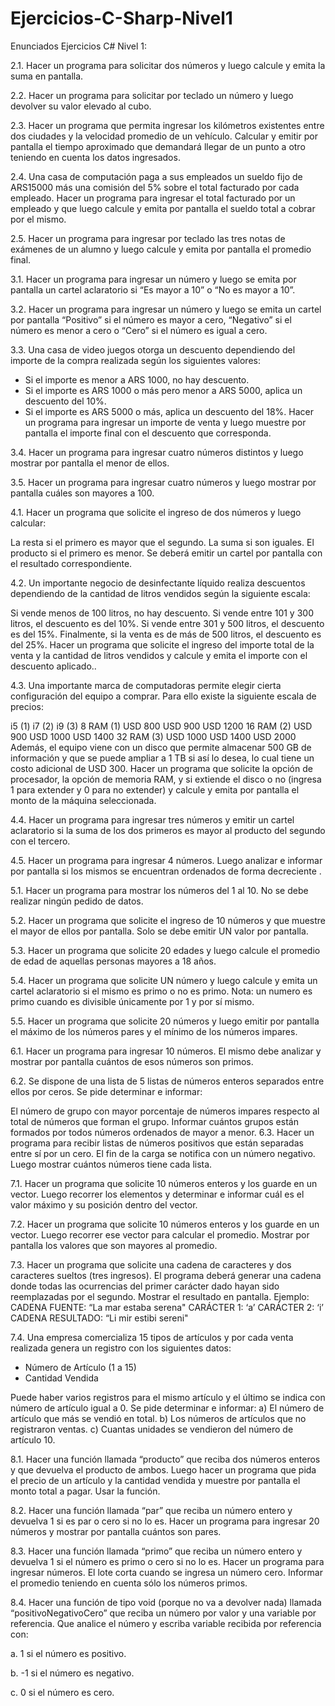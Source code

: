 # Ejercicios-C-Sharp-Nivel1

Enunciados Ejercicios C# Nivel 1:

2.1. Hacer un programa para solicitar dos números y luego calcule y emita la suma en pantalla.

2.2. Hacer un programa para solicitar por teclado un número y luego devolver su valor elevado al cubo.

2.3. Hacer un programa que permita ingresar los kilómetros existentes entre dos ciudades y la velocidad promedio de un vehículo. Calcular y emitir por pantalla el tiempo aproximado que demandará llegar de un punto a otro teniendo en cuenta los datos ingresados.

2.4. Una casa de computación paga a sus empleados un sueldo fijo de ARS15000 más una comisión del 5% sobre el total facturado por cada empleado. Hacer un programa para ingresar el total facturado por un empleado y que luego calcule y emita por pantalla el sueldo total a cobrar por el mismo.

2.5. Hacer un programa para ingresar por teclado las tres notas de exámenes de un alumno y luego calcule y emita por pantalla el promedio final.

3.1. Hacer un programa para ingresar un número y luego se emita por pantalla un cartel aclaratorio si “Es mayor a 10” o “No es mayor a 10”.

3.2. Hacer un programa para ingresar un número y luego se emita un cartel por pantalla “Positivo” si el número es mayor a cero, “Negativo” si el número es menor a cero o “Cero” si el número es igual a cero.

3.3. Una casa de video juegos otorga un descuento dependiendo del importe de la compra realizada según los siguientes valores:

- Si el importe es menor a ARS 1000, no hay descuento.
- Si el importe es ARS 1000 o más pero menor a ARS 5000, aplica un descuento del 10%.
- Si el importe es ARS 5000 o más, aplica un descuento del 18%.
Hacer un programa para ingresar un importe de venta y luego muestre por pantalla el importe final con el descuento que corresponda.

3.4. Hacer un programa para ingresar cuatro números distintos y luego mostrar por pantalla el menor de ellos.

3.5. Hacer un programa para ingresar cuatro números y luego mostrar por pantalla cuáles son mayores a 100.

4.1. Hacer un programa que solicite el ingreso de dos números y luego calcular:

La resta si el primero es mayor que el segundo.
La suma si son iguales.
El producto si el primero es menor.
Se deberá emitir un cartel por pantalla con el resultado correspondiente.

4.2. Un importante negocio de desinfectante líquido realiza descuentos dependiendo de la cantidad de litros vendidos según la siguiente escala:

Si vende menos de 100 litros, no hay descuento.
Si vende entre 101 y 300 litros, el descuento es del 10%.
Si vende entre 301 y 500 litros, el descuento es del 15%.
Finalmente, si la venta es de más de 500 litros, el descuento es del 25%.
Hacer un programa que solicite el ingreso del importe total de la venta y la cantidad de litros vendidos y calcule y emita el importe con el descuento  aplicado..

4.3. Una importante marca de computadoras permite elegir cierta configuración del equipo a comprar. Para ello existe la siguiente escala de precios:

i5 (1)	i7 (2)	i9 (3)
8 RAM (1)	USD 800	USD 900	USD 1200
16 RAM (2)	USD 900	USD 1000	USD 1400
32 RAM (3)	USD 1000	USD 1400	USD 2000
Además, el equipo viene con un disco que permite almacenar 500 GB de información y que se puede ampliar a 1 TB si así lo desea, lo cual tiene un costo  adicional de USD 300. Hacer un programa que solicite la opción de procesador, la opción de memoria  RAM, y si extiende el disco o no (ingresa 1 para extender y 0 para no extender) y calcule y emita por pantalla el monto de la máquina seleccionada.

4.4. Hacer un programa para ingresar tres números y emitir un cartel aclaratorio si la suma de los dos primeros es mayor al producto del segundo con el tercero.

4.5. Hacer un programa para ingresar 4 números. Luego analizar e informar por pantalla si los mismos se encuentran ordenados de forma decreciente .

5.1. Hacer un programa para mostrar los números del 1 al 10. No se debe realizar ningún pedido de datos.

5.2. Hacer un programa que solicite el ingreso de 10 números y que muestre el mayor de ellos por pantalla. Solo se debe emitir UN valor por pantalla.

5.3. Hacer un programa que solicite 20 edades y luego calcule el promedio de edad de aquellas personas mayores a 18 años.

5.4. Hacer un programa que solicite UN número y luego calcule y emita un cartel aclaratorio si el mismo es primo o no es primo.  Nota: un numero es primo cuando es divisible únicamente por 1 y por sí mismo.

5.5. Hacer un programa que solicite 20 números y luego emitir por pantalla el máximo de los números pares y el mínimo de los números impares.

6.1. Hacer un programa para ingresar 10 números. El mismo debe analizar y mostrar por pantalla cuántos de esos números son primos.

6.2. Se dispone de una lista de 5 listas de números enteros separados entre ellos por ceros. Se pide determinar e informar:

El número de grupo con mayor porcentaje de números impares respecto al total de números que forman el grupo.
Informar cuántos grupos están formados por todos números ordenados de mayor a menor.
6.3. Hacer un programa para recibir listas de números positivos que están separadas entre sí por un cero. El fin de la carga se notifica con un número negativo. Luego mostrar cuántos números tiene cada lista.

7.1. Hacer un programa que solicite 10 números enteros y los guarde en un vector. Luego recorrer los elementos y determinar e informar cuál es el valor máximo y su posición dentro del vector.

7.2. Hacer un programa que solicite 10  números enteros y los guarde en un vector. Luego recorrer ese vector para calcular el promedio. Mostrar por pantalla los valores que son mayores al promedio.

7.3. Hacer un programa que solicite una cadena de caracteres y dos caracteres sueltos (tres ingresos). El programa deberá generar una cadena donde todas las ocurrencias del primer carácter dado hayan sido reemplazadas por el segundo. Mostrar el resultado en pantalla. Ejemplo:
CADENA FUENTE: “La mar estaba serena"
CARÁCTER 1: ‘a’ CARÁCTER 2: ‘i’
CADENA RESULTADO: “Li mir estibi sereni"

7.4. Una empresa comercializa 15 tipos de artículos y por cada venta realizada genera un registro con los siguientes datos:
- Número de Artículo (1 a 15)
- Cantidad Vendida 

Puede haber varios registros para el mismo artículo y el último se indica con número de artículo igual a 0.
Se pide determinar e informar:
a) El número de artículo que más se vendió en total.
b) Los números de artículos que no registraron ventas.
c) Cuantas unidades se vendieron del número de artículo 10.

8.1. Hacer una función llamada “producto” que reciba dos números enteros y que devuelva el producto de ambos. Luego hacer un programa que pida el precio de un artículo y la cantidad vendida y muestre por pantalla el monto total a pagar. Usar la función.

8.2. Hacer una función llamada “par” que reciba un número entero y devuelva 1 si es par o cero si no lo es. Hacer un programa para ingresar 20 números y mostrar por pantalla cuántos son pares.

8.3. Hacer una función llamada “primo” que reciba un número entero y devuelva 1 si el número es primo o cero si no lo es. Hacer un programa para ingresar números. El lote corta cuando se ingresa un número cero. Informar el promedio teniendo en cuenta sólo los números primos.

8.4. Hacer una función de tipo void (porque no va a devolver nada) llamada “positivoNegativoCero” que reciba un número por valor y una variable por referencia. Que analice el número y escriba variable recibida por referencia con:

a. 1 si el número es positivo.

b. -1 si el número es negativo.

c. 0 si el número es cero.